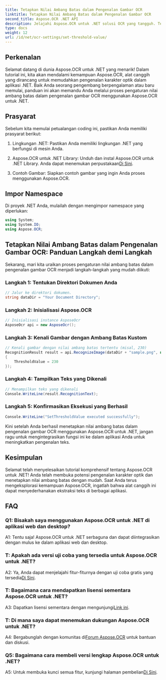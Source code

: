 ```yaml
---
title: Tetapkan Nilai Ambang Batas dalam Pengenalan Gambar OCR
linktitle: Tetapkan Nilai Ambang Batas dalam Pengenalan Gambar OCR
second_title: Aspose.OCR .NET API
description: Jelajahi Aspose.OCR untuk .NET solusi OCR yang tangguh. Tetapkan nilai ambang batas khusus dengan mudah. Tingkatkan pengenalan teks di aplikasi Anda.
type: docs
weight: 12
url: /id/net/ocr-settings/set-threshold-value/
---
```

## Perkenalan

Selamat datang di dunia Aspose.OCR untuk .NET yang menarik! Dalam tutorial ini, kita akan mendalami kemampuan Aspose.OCR, alat canggih yang dirancang untuk memudahkan pengenalan karakter optik dalam aplikasi .NET. Baik Anda seorang pengembang berpengalaman atau baru memulai, panduan ini akan memandu Anda melalui proses pengaturan nilai ambang batas dalam pengenalan gambar OCR menggunakan Aspose.OCR untuk .NET.

## Prasyarat

Sebelum kita memulai petualangan coding ini, pastikan Anda memiliki prasyarat berikut:

1. Lingkungan .NET: Pastikan Anda memiliki lingkungan .NET yang berfungsi di mesin Anda.

2.  Aspose.OCR untuk .NET Library: Unduh dan instal Aspose.OCR untuk .NET Library. Anda dapat menemukan perpustakaan[Di Sini](https://releases.aspose.com/ocr/net/).

3. Contoh Gambar: Siapkan contoh gambar yang ingin Anda proses menggunakan Aspose.OCR.

## Impor Namespace

Di proyek .NET Anda, mulailah dengan mengimpor namespace yang diperlukan:

```csharp
using System;
using System.IO;
using Aspose.OCR;
```

## Tetapkan Nilai Ambang Batas dalam Pengenalan Gambar OCR: Panduan Langkah demi Langkah

Sekarang, mari kita uraikan proses pengaturan nilai ambang batas dalam pengenalan gambar OCR menjadi langkah-langkah yang mudah diikuti:

### Langkah 1: Tentukan Direktori Dokumen Anda

```csharp
// Jalur ke direktori dokumen.
string dataDir = "Your Document Directory";
```

### Langkah 2: Inisialisasi Aspose.OCR

```csharp
// Inisialisasi instance AsposeOcr
AsposeOcr api = new AsposeOcr();
```

### Langkah 3: Kenali Gambar dengan Ambang Batas Kustom

```csharp
// Kenali gambar dengan nilai ambang batas tertentu (misal, 230)
RecognitionResult result = api.RecognizeImage(dataDir + "sample.png", new RecognitionSettings
{
    ThresholdValue = 230
});
```

### Langkah 4: Tampilkan Teks yang Dikenali

```csharp
// Menampilkan teks yang dikenali
Console.WriteLine(result.RecognitionText);
```

### Langkah 5: Konfirmasikan Eksekusi yang Berhasil

```csharp
Console.WriteLine("SetThresholdValue executed successfully");
```

Kini setelah Anda berhasil menetapkan nilai ambang batas dalam pengenalan gambar OCR menggunakan Aspose.OCR untuk .NET, jangan ragu untuk mengintegrasikan fungsi ini ke dalam aplikasi Anda untuk meningkatkan pengenalan teks.

## Kesimpulan

Selamat telah menyelesaikan tutorial komprehensif tentang Aspose.OCR untuk .NET! Anda telah membuka potensi pengenalan karakter optik dan menetapkan nilai ambang batas dengan mudah. Saat Anda terus mengeksplorasi kemampuan Aspose.OCR, ingatlah bahwa alat canggih ini dapat menyederhanakan ekstraksi teks di berbagai aplikasi.

## FAQ

### Q1: Bisakah saya menggunakan Aspose.OCR untuk .NET di aplikasi web dan desktop?

A1: Tentu saja! Aspose.OCR untuk .NET serbaguna dan dapat diintegrasikan dengan mulus ke dalam aplikasi web dan desktop.

### T: Apakah ada versi uji coba yang tersedia untuk Aspose.OCR untuk .NET?

 A2: Ya, Anda dapat menjelajahi fitur-fiturnya dengan uji coba gratis yang tersedia[Di Sini](https://releases.aspose.com/).

### T: Bagaimana cara mendapatkan lisensi sementara Aspose.OCR untuk .NET?

 A3: Dapatkan lisensi sementara dengan mengunjungi[Link ini](https://purchase.aspose.com/temporary-license/).

### T: Di mana saya dapat menemukan dukungan Aspose.OCR untuk .NET?

 A4: Bergabunglah dengan komunitas di[Forum Aspose.OCR](https://forum.aspose.com/c/ocr/16) untuk bantuan dan diskusi.

### Q5: Bagaimana cara membeli versi lengkap Aspose.OCR untuk .NET?

 A5: Untuk membuka kunci semua fitur, kunjungi halaman pembelian[Di Sini](https://purchase.aspose.com/buy).